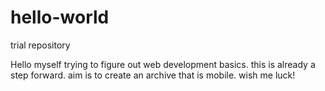 # hello-world
trial repository

Hello myself
trying to figure out web development basics. this is already a step forward. aim is to create an archive that is mobile.
wish me luck! 
